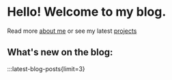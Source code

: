 # Hello!  Welcome to my blog.



Read more [about me](/about) or see my latest [projects](/projects)



## What's new on the blog:

:::latest-blog-posts{limit=3}